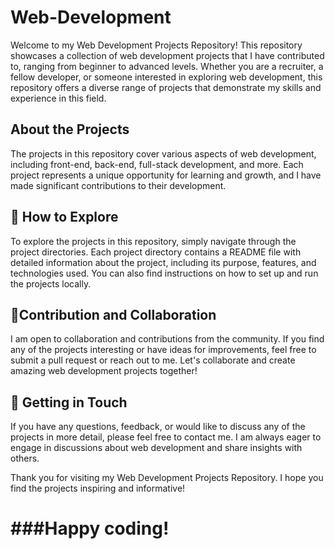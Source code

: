 <h1>Web-Development</h1>
<p>Welcome to my Web Development Projects Repository! This repository showcases a collection of web development projects that I have contributed to, ranging from beginner to advanced levels. Whether you are a recruiter, a fellow developer, or someone interested in exploring web development, this repository offers a diverse range of projects that demonstrate my skills and experience in this field.</p>

<h2>About the Projects</h2>

<p>The projects in this repository cover various aspects of web development, including front-end, back-end, full-stack development, and more. Each project represents a unique opportunity for learning and growth, and I have made significant contributions to their development.</p>

<h2>🔭 How to Explore</h2>

To explore the projects in this repository, simply navigate through the project directories. Each project directory contains a README file with detailed information about the project, including its purpose, features, and technologies used. You can also find instructions on how to set up and run the projects locally.

<h2>👯Contribution and Collaboration</h2>

<p>I am open to collaboration and contributions from the community. If you find any of the projects interesting or have ideas for improvements, feel free to submit a pull request or reach out to me. Let's collaborate and create amazing web development projects together!</p>

<h2>🤝 Getting in Touch</h2>

<p>If you have any questions, feedback, or would like to discuss any of the projects in more detail, please feel free to contact me. I am always eager to engage in discussions about web development and share insights with others.</p>

<p>Thank you for visiting my Web Development Projects Repository. I hope you find the projects inspiring and informative!</p>

###Happy coding!
============================================================================================================================
